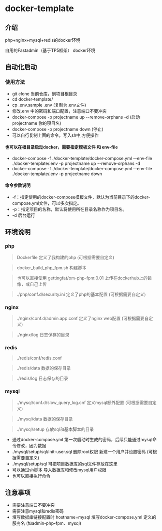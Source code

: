 # docker-template

## 介绍
php+nginx+mysql+redis的docker环境

自用的Fastadmin（基于TP5框架） docker环境


## 自动化启动

### 使用方法
- git clone 当前仓库，到项目根目录
- cd docker-template/
- cp .env.sample .env (复制为.env文件)
- 修改.env 中的密码和端口配置，注意端口不要冲突
- docker-compose -p projectname up --remove-orphans -d  (启动 projectname 你的项目名)
- docker-compose -p projectname down (停止)
- 可以自行复制上面的命令，写入sh中,方便操作

#### 也可以在根目录启动docker，需要指定模板文件 和 env-file
- docker-compose -f ./docker-template/docker-compose.yml --env-file ./docker-template/.env -p projectname up --remove-orphans -d
- docker-compose -f ./docker-template/docker-compose.yml --env-file ./docker-template/.env -p projectname down

#### 命令参数说明
- -f：指定使用的docker-compose模板文件，默认为当前目录下的docker-compose.yml文件，可以多次指定。
- -p：指定项目的名称，默认将使用所在目录名称作为项目名。
- -d 后台运行


## 环境说明

### php

> Dockerfile 定义了我构建的php (可根据需要自定义)

> docker_build_php_fpm.sh 构建脚本

> 也可以直接使用 gettingfat/om-php-fpm:0.01 上传在dockerhub上的镜像，或自己上传

> ./php/conf.d/security.ini 定义了php的基本配置 (可根据需要自定义)

### nginx

> ./nginx/conf.d/admin.app.conf 定义了nginx web配置 (可根据需要自定义)

> ./nginx/log 日志保存的目录

### redis

> ./redis/conf/redis.conf

> ./redis/data 数据的保存目录

> ./redis/log 日志保存的目录

### mysql

> ./mysql/conf.d/slow_query_log.cnf 定义mysql额外配置 (可根据需要自定义)

> ./mysql/data 数据的保存目录

> ./mysql/setup 存放sql和基本脚本的目录

+ 通过docker-compose.yml 第一次启动时生成的密码，后续只能通过mysql命令修改，因为数据
+ ./mysql/setup/sql/init-user.sql 删除root权限 新建一个用户并设置密码 (可根据需要自定义)
+ ./mysql/setup/sql 可把项目数据库的sql文件存放在这里
+ 可以通过sh脚本 导入数据库和修改mysql用户权限
+ 也可以直接执行命令

## 注意事项

- 需要注意端口不要冲突
- 需要注意mysql和redis密码
- 填写数据库链接配置时 hostname=mysql 填写docker-compose.yml 定义的服务名 (如admin-php-fpm、mysql)
